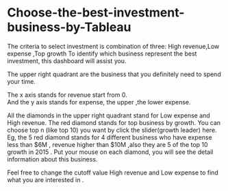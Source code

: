 # Choose-the-best-investment-business-by-Tableau

The criteria to select investment is combination of three: 
High revenue,Low expense ,Top growth
To identify which business represent the best investment, this dashboard will assist you.

The upper right quadrant are the business that you definitely need to spend your time.

The x axis stands for revenue start from 0.  
And the y axis stands for expense, the upper ,the lower expense.

All the diamonds in the upper right quadrant stand for Low expense and High revenue.
The red diamond stands for top business by growth. You can choose top n (like top 10) you want by click the slider(growth leader) here.
Eg, the 5 red diamond stands for 4 different business who have  expense less than $6M , revenue higher than $10M ,also they are 5 of the top 10 growth in 2015 . 
Put your mouse on each diamond, you will see the detail information about this business. 
 
Feel free to change the cutoff value High revenue and Low expense to find what you are interested in .
